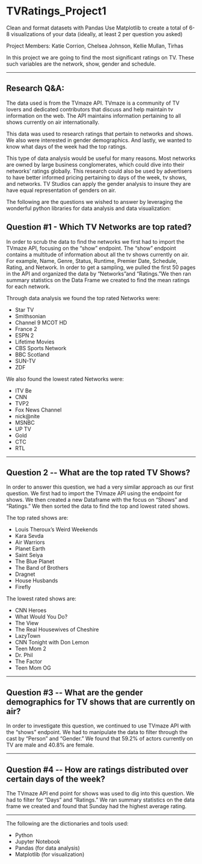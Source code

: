 # TVRatings_Project1

Clean and format datasets with Pandas
Use Matplotlib to create a total of 6-8 visualizations of your data (ideally, at least 2 per question you asked)


Project Members: Katie Corrion, Chelsea Johnson, Kellie Mullan, Tirhas


In this project we are going to find the most significant ratings on TV. These such variables are the network, show, gender and schedule.

----------------------------------------
## Research Q&A:

The data used is from the TVmaze API. TVmaze is a community of TV lovers and dedicated contributors that discuss and help maintain tv information on the web. The API maintains information pertaining to all shows currently on air internationally. 

This data was used to research ratings that pertain to networks and shows. We also were interested in gender demographics. And lastly, we wanted to know what days of the week had the top ratings. 

This type of data analysis would be useful for many reasons. Most networks are owned by large business conglomerates, which could dive into their networks’ ratings globally. This research could also be used by advertisers to have better informed pricing pertaining to days of the week, tv shows, and networks. TV Studios can apply the gender analysis to insure they are have equal representation of genders on air. 

The following are the questions we wished to answer by leveraging the wonderful python libraries for data analysis and data visualization:

## Question #1 - Which TV Networks are top rated?

In order to scrub the data to find the networks we first had to import the TVmaze API, focusing on the “show” endpoint. The “show” endpoint contains a multitude of information about all the tv shows currently on air. For example, Name, Genre, Status, Runtime, Premier Date, Schedule, Rating, and Network. In order to get a sampling, we pulled the first 50 pages in the API and organized the data by “Networks”and “Ratings.”We then ran summary statistics on the Data Frame we created to find the mean ratings for each network. 

Through data analysis we found the top rated Networks were:
- Star TV
- Smithsonian
- Channel 9 MCOT HD
- France 2
- ESPN 2
- Lifetime Movies
- CBS Sports Network
- BBC Scotland
- SUN-TV
- ZDF




We also found the lowest rated Networks were:
- ITV Be
- CNN
- TVP2
- Fox News Channel
- nick@nite
- MSNBC
- UP TV
- Gold
- CTC
- RTL
--------------------------------






## Question 2 -- What are the top rated TV Shows?

In order to answer this question, we had a very similar approach as our first question. We first had to import the TVmaze API using the endpoint for shows. We then created a new Dataframe with the focus on “Shows” and “Ratings.” We then sorted the data to find the top and lowest rated shows.

The top rated shows are:
- Louis Theroux’s Weird Weekends
- Kara Sevda
- Air Warriors
- Planet Earth
- Saint Seiya
- The Blue Planet
- The Band of Brothers
- Dragnet
- House Husbands
- Firefly


The lowest rated shows are:
- CNN Heroes
- What Would You Do?
- The View
- The Real Housewives of Cheshire
- LazyTown
- CNN Tonight with Don Lemon
- Teen Mom 2
- Dr. Phil
- The Factor
- Teen Mom OG
--------------------------------------------


## Question #3 -- What are the gender demographics for TV shows that are currently on air?

In order to investigate this question, we continued to use TVmaze API with the “shows” endpoint. We had to manipulate the data to filter through the cast by “Person” and “Gender.”  We found that 59.2% of actors currently on TV are male and 40.8% are female.


---------------------------------
## Question #4 -- How are ratings distributed over certain days of the week?

The TVmaze API end point for shows was used to dig into this question. We had to filter for “Days” and “Ratings.” We ran summary statistics on the data frame we created and found that Sunday had the highest average rating. 


------------------------------------



The following are the dictionaries and tools used:
- Python
- Jupyter Notebook
- Pandas (for data analysis)
- Matplotlib (for visualization)

